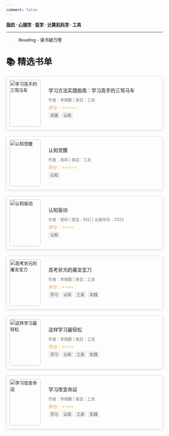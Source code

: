```yaml
---
comment: false
---
```


**[我的](/reading/mine)  ·  [心理学](/reading/psychology)  ·  [哲学](/reading/philosophy)  ·  [计算机科学](/reading/computing)  ·  工具**

---

> **Reading - 读书破万卷**

# 📚 精选书单

<style>
  .book-list {
    list-style: none;
    padding: 0;
  }
  .book-item {
    display: flex;
    align-items: center;
    margin-bottom: 20px;
    border: 1px solid #ddd;
    padding: 10px;
    border-radius: 5px;
    overflow: hidden;
    box-shadow: 0 2px 8px rgba(0, 0, 0, 0.1);
    transition: background-color 0.3s ease, box-shadow 0.3s ease, transform 0.3s ease;
  }
  .book-item:hover {
    background-color: #f9f9f9;
    box-shadow: 0 4px 8px rgba(0, 0, 0, 0.1);
    transform: scale(1.05);
  }
  .book-cover {
    flex-shrink: 0;
    width: 100px;
    height: 150px;
    object-fit: contain; /* 确保图片内容全部显示 */
    border-radius: 5px;
    margin-right: 15px;
  }
  .book-details {
    flex: 1; /* 保证详情区域宽度自适应 */
    padding: 10px;
  }
  .book-title {
    font-size: 1.1em;
    margin: 0 0 10px;
  }
  .book-meta {
    font-size: 0.9em;
    color: #777;
    margin-bottom: 5px;
  }
  .book-description {
    font-size: 0.85em;
    color: #333;
    line-height: 1.4;
  }
  .book-rating {
    color: #f39c12;
  }
  .book-tags {
    font-size: 0.9em;
    color: #555;
    margin-bottom: 5px;
  }
  .book-tags span {
    background-color: #f0f0f0;
    border-radius: 3px;
    padding: 3px 6px;
    margin-right: 5px;
  }
</style>

<ul class="book-list">
  <li class="book-item">
    <img src="/images/reading/xuexigaoshoudesanjiamache.jpg" alt="学习高手的三驾马车" class="book-cover" />
    <div class="book-details">
      <div class="book-title">学习方法实践指南：学习高手的三驾马车</div>
      <div class="book-meta">作者：李晓鹏 | 类目：工具</div>
      <div class="book-rating">评分：⭐⭐⭐⭐⭐</div>
      <div class="book-tags"><span>实践</span><span>认知</span></div>
      <div class="book-description"></div>
    </div>
  </li>
  <li class="book-item">
    <img src="/images/reading/renzhijuexing.jpg" alt="认知觉醒" class="book-cover" />
    <div class="book-details">
      <div class="book-title">认知觉醒</div>
      <div class="book-meta">作者：周岭 | 类目：工具</div>
      <div class="book-rating">评分：⭐⭐⭐⭐⭐</div>
      <div class="book-tags"><span>认知</span></div>
      <div class="book-description"></div>
    </div>
  </li>
  <li class="book-item">
    <img src="/images/reading/renzhiqudong.jpeg" alt="认知驱动" class="book-cover" />
    <div class="book-details">
      <div class="book-title">认知驱动</div>
      <div class="book-meta">作者：周岭 | 类目：科幻 | 出版年份：2022</div>
      <div class="book-rating">评分：⭐⭐⭐⭐</div>
      <div class="book-tags"><span>认知</span></div>
      <div class="book-description"></div>
    </div>
  </li>
  <li class="book-item">
    <img src="/images/reading/gaokaozhuangyuandetulongbaodao.jpg" alt="高考状元的屠龙宝刀" class="book-cover" />
    <div class="book-details">
      <div class="book-title">高考状元的屠龙宝刀</div>
      <div class="book-meta">作者：李晓鹏 | 类目：工具</div>
      <div class="book-rating">评分：⭐⭐⭐⭐</div>
      <div class="book-tags"><span>学习</span><span>认知</span><span>工具</span><span>实践</span></div>
      <div class="book-description"></div>
    </div>
  </li>
  <li class="book-item">
    <img src="/images/reading/zheyangxuexizuiqingsong.jpg" alt="这样学习最轻松" class="book-cover" />
    <div class="book-details">
      <div class="book-title">这样学习最轻松</div>
      <div class="book-meta">作者：李晓鹏 | 类目：工具</div>
      <div class="book-rating">评分：⭐⭐⭐⭐</div>
      <div class="book-tags"><span>学习</span><span>认知</span><span>工具</span><span>实践</span></div>
      <div class="book-description"></div>
    </div>
  </li>
  <li class="book-item">
    <img src="/images/reading/xuexigaibianmingyun.jpg" alt="学习改变命运" class="book-cover" />
    <div class="book-details">
      <div class="book-title">学习改变命运</div>
      <div class="book-meta">作者：李晓鹏 | 类目：工具</div>
      <div class="book-rating">评分：⭐⭐⭐⭐</div>
      <div class="book-tags"><span>学习</span><span>认知</span><span>工具</span><span>实践</span></div>
      <div class="book-description"></div>
    </div>
  </li>
</ul>